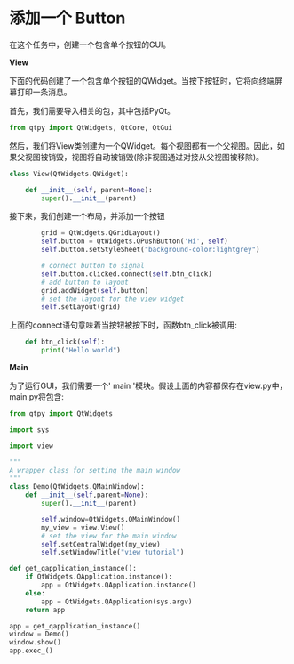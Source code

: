 # 添加一个 Button

在这个任务中，创建一个包含单个按钮的GUI。

**View**

下面的代码创建了一个包含单个按钮的QWidget。当按下按钮时，它将向终端屏幕打印一条消息。

首先，我们需要导入相关的包，其中包括PyQt。

```python
from qtpy import QtWidgets, QtCore, QtGui
```

然后，我们将View类创建为一个QWidget。每个视图都有一个父视图。因此，如果父视图被销毁，视图将自动被销毁(除非视图通过对接从父视图被移除)。

```python
class View(QtWidgets.QWidget):

    def __init__(self, parent=None):
        super().__init__(parent)
```

接下来，我们创建一个布局，并添加一个按钮

```python
        grid = QtWidgets.QGridLayout()
        self.button = QtWidgets.QPushButton('Hi', self)
        self.button.setStyleSheet("background-color:lightgrey")

        # connect button to signal
        self.button.clicked.connect(self.btn_click)
        # add button to layout
        grid.addWidget(self.button)
        # set the layout for the view widget
        self.setLayout(grid)
```

上面的connect语句意味着当按钮被按下时，函数btn_click被调用:

```python
    def btn_click(self):
        print("Hello world")
```

**Main**

为了运行GUI，我们需要一个' main '模块。假设上面的内容都保存在view.py中，main.py将包含:

```python
from qtpy import QtWidgets

import sys

import view

"""
A wrapper class for setting the main window
"""
class Demo(QtWidgets.QMainWindow):
    def __init__(self,parent=None):
        super().__init__(parent)

        self.window=QtWidgets.QMainWindow()
        my_view = view.View()
        # set the view for the main window
        self.setCentralWidget(my_view)
        self.setWindowTitle("view tutorial")

def get_qapplication_instance():
    if QtWidgets.QApplication.instance():
        app = QtWidgets.QApplication.instance()
    else:
        app = QtWidgets.QApplication(sys.argv)
    return app

app = get_qapplication_instance()
window = Demo()
window.show()
app.exec_()
```
